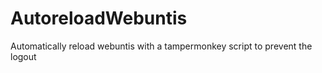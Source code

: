 # AutoreloadWebuntis

Automatically reload webuntis with a tampermonkey script to prevent the logout
